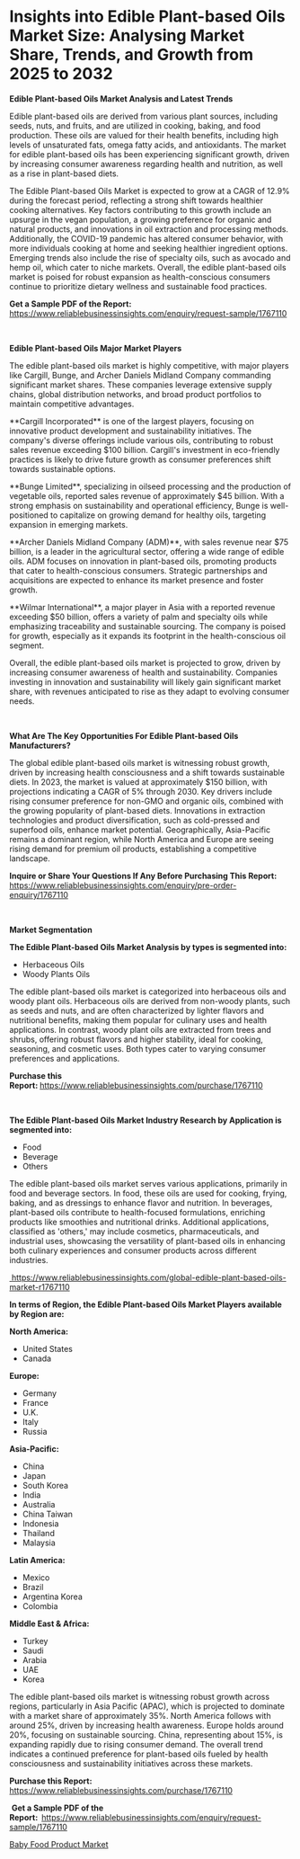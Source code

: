<p><h1>Insights into Edible Plant-based Oils Market Size: Analysing Market Share, Trends, and Growth from 2025 to 2032</h1></p><p><strong>Edible Plant-based Oils Market Analysis and Latest Trends</strong></p>
<p><p>Edible plant-based oils are derived from various plant sources, including seeds, nuts, and fruits, and are utilized in cooking, baking, and food production. These oils are valued for their health benefits, including high levels of unsaturated fats, omega fatty acids, and antioxidants. The market for edible plant-based oils has been experiencing significant growth, driven by increasing consumer awareness regarding health and nutrition, as well as a rise in plant-based diets.</p><p>The Edible Plant-based Oils Market is expected to grow at a CAGR of 12.9% during the forecast period, reflecting a strong shift towards healthier cooking alternatives. Key factors contributing to this growth include an upsurge in the vegan population, a growing preference for organic and natural products, and innovations in oil extraction and processing methods. Additionally, the COVID-19 pandemic has altered consumer behavior, with more individuals cooking at home and seeking healthier ingredient options. Emerging trends also include the rise of specialty oils, such as avocado and hemp oil, which cater to niche markets. Overall, the edible plant-based oils market is poised for robust expansion as health-conscious consumers continue to prioritize dietary wellness and sustainable food practices.</p></p>
<p><strong>Get a Sample PDF of the Report:&nbsp;</strong> <a href="https://www.reliablebusinessinsights.com/enquiry/request-sample/1767110?utm_campaign=3288&utm_medium=2&utm_source=Github&utm_content=ia&utm_term=07042025&utm_id=edible-plant-based-oils">https://www.reliablebusinessinsights.com/enquiry/request-sample/1767110</a></p>
<p>&nbsp;</p>
<p><strong>Edible Plant-based Oils Major Market Players</strong></p>
<p><p>The edible plant-based oils market is highly competitive, with major players like Cargill, Bunge, and Archer Daniels Midland Company commanding significant market shares. These companies leverage extensive supply chains, global distribution networks, and broad product portfolios to maintain competitive advantages.</p><p>**Cargill Incorporated** is one of the largest players, focusing on innovative product development and sustainability initiatives. The company's diverse offerings include various oils, contributing to robust sales revenue exceeding $100 billion. Cargill's investment in eco-friendly practices is likely to drive future growth as consumer preferences shift towards sustainable options.</p><p>**Bunge Limited**, specializing in oilseed processing and the production of vegetable oils, reported sales revenue of approximately $45 billion. With a strong emphasis on sustainability and operational efficiency, Bunge is well-positioned to capitalize on growing demand for healthy oils, targeting expansion in emerging markets.</p><p>**Archer Daniels Midland Company (ADM)**, with sales revenue near $75 billion, is a leader in the agricultural sector, offering a wide range of edible oils. ADM focuses on innovation in plant-based oils, promoting products that cater to health-conscious consumers. Strategic partnerships and acquisitions are expected to enhance its market presence and foster growth.</p><p>**Wilmar International**, a major player in Asia with a reported revenue exceeding $50 billion, offers a variety of palm and specialty oils while emphasizing traceability and sustainable sourcing. The company is poised for growth, especially as it expands its footprint in the health-conscious oil segment.</p><p>Overall, the edible plant-based oils market is projected to grow, driven by increasing consumer awareness of health and sustainability. Companies investing in innovation and sustainability will likely gain significant market share, with revenues anticipated to rise as they adapt to evolving consumer needs.</p></p>
<p>&nbsp;</p>
<p><strong>What Are The Key Opportunities For Edible Plant-based Oils Manufacturers?</strong></p>
<p><p>The global edible plant-based oils market is witnessing robust growth, driven by increasing health consciousness and a shift towards sustainable diets. In 2023, the market is valued at approximately $150 billion, with projections indicating a CAGR of 5% through 2030. Key drivers include rising consumer preference for non-GMO and organic oils, combined with the growing popularity of plant-based diets. Innovations in extraction technologies and product diversification, such as cold-pressed and superfood oils, enhance market potential. Geographically, Asia-Pacific remains a dominant region, while North America and Europe are seeing rising demand for premium oil products, establishing a competitive landscape.</p></p>
<p><strong>Inquire or Share Your Questions If Any Before Purchasing This Report:</strong> <a href="https://www.reliablebusinessinsights.com/enquiry/pre-order-enquiry/1767110?utm_campaign=3288&utm_medium=2&utm_source=Github&utm_content=ia&utm_term=07042025&utm_id=edible-plant-based-oils">https://www.reliablebusinessinsights.com/enquiry/pre-order-enquiry/1767110</a></p>
<p>&nbsp;</p>
<p><strong>Market Segmentation</strong></p>
<p><strong>The Edible Plant-based Oils Market Analysis by types is segmented into:</strong></p>
<p><ul><li>Herbaceous Oils</li><li>Woody Plants Oils</li></ul></p>
<p><p>The edible plant-based oils market is categorized into herbaceous oils and woody plant oils. Herbaceous oils are derived from non-woody plants, such as seeds and nuts, and are often characterized by lighter flavors and nutritional benefits, making them popular for culinary uses and health applications. In contrast, woody plant oils are extracted from trees and shrubs, offering robust flavors and higher stability, ideal for cooking, seasoning, and cosmetic uses. Both types cater to varying consumer preferences and applications.</p></p>
<p><strong>Purchase this Report:&nbsp;</strong><a href="https://www.reliablebusinessinsights.com/purchase/1767110?utm_campaign=3288&utm_medium=2&utm_source=Github&utm_content=ia&utm_term=07042025&utm_id=edible-plant-based-oils">https://www.reliablebusinessinsights.com/purchase/1767110</a></p>
<p>&nbsp;</p>
<p><strong>The Edible Plant-based Oils Market Industry Research by Application is segmented into:</strong></p>
<p><ul><li>Food</li><li>Beverage</li><li>Others</li></ul></p>
<p><p>The edible plant-based oils market serves various applications, primarily in food and beverage sectors. In food, these oils are used for cooking, frying, baking, and as dressings to enhance flavor and nutrition. In beverages, plant-based oils contribute to health-focused formulations, enriching products like smoothies and nutritional drinks. Additional applications, classified as 'others,' may include cosmetics, pharmaceuticals, and industrial uses, showcasing the versatility of plant-based oils in enhancing both culinary experiences and consumer products across different industries.</p></p>
<p><a href="https://www.reliablebusinessinsights.com/global-edible-plant-based-oils-market-r1767110?utm_campaign=3288&utm_medium=2&utm_source=Github&utm_content=ia&utm_term=07042025&utm_id=edible-plant-based-oils">&nbsp;https://www.reliablebusinessinsights.com/global-edible-plant-based-oils-market-r1767110</a></p>
<p><strong>In terms of Region, the Edible Plant-based Oils Market Players available by Region are:</strong></p>
<p>
    <p> <strong> North America: </strong>
        <ul>
            <li>United States</li>
            <li>Canada</li>
        </ul>
        </p> 
    <p> <strong> Europe: </strong>
        <ul>
            <li>Germany</li>
            <li>France</li>
            <li>U.K.</li>
            <li>Italy</li>
            <li>Russia</li>
        </ul>
        </p> 
    <p> <strong> Asia-Pacific: </strong>
        <ul>
            <li>China</li>
            <li>Japan</li>
            <li>South Korea</li>
            <li>India</li>
            <li>Australia</li>
            <li>China Taiwan</li>
            <li>Indonesia</li>
            <li>Thailand</li>
            <li>Malaysia</li>
        </ul>
        </p> 
    <p> <strong> Latin America: </strong>
        <ul>
            <li>Mexico</li>
            <li>Brazil</li>
            <li>Argentina Korea</li>
            <li>Colombia</li>
        </ul>
        </p> 
    <p> <strong> Middle East & Africa: </strong>
        <ul>
            <li>Turkey</li>
            <li>Saudi</li>
            <li>Arabia</li>
            <li>UAE</li>
            <li>Korea</li>
        </ul>
    </p>
    </p>
<p><p>The edible plant-based oils market is witnessing robust growth across regions, particularly in Asia Pacific (APAC), which is projected to dominate with a market share of approximately 35%. North America follows with around 25%, driven by increasing health awareness. Europe holds around 20%, focusing on sustainable sourcing. China, representing about 15%, is expanding rapidly due to rising consumer demand. The overall trend indicates a continued preference for plant-based oils fueled by health consciousness and sustainability initiatives across these markets.</p></p>
<p><strong>Purchase this Report: </strong><a href="https://www.reliablebusinessinsights.com/purchase/1767110?utm_campaign=3288&utm_medium=2&utm_source=Github&utm_content=ia&utm_term=07042025&utm_id=edible-plant-based-oils">https://www.reliablebusinessinsights.com/purchase/1767110</a></p>
<p>&nbsp;<strong>Get a Sample PDF of the Report:&nbsp;&nbsp;</strong><a href="https://www.reliablebusinessinsights.com/enquiry/request-sample/1767110?utm_campaign=3288&utm_medium=2&utm_source=Github&utm_content=ia&utm_term=07042025&utm_id=edible-plant-based-oils">https://www.reliablebusinessinsights.com/enquiry/request-sample/1767110</a></p>
<p><strong></strong></p>
<p><p><a href="https://github.com/bulkagumanvv/Market-Research-Report-List-1/blob/main/baby-food-product-market.md?utm_campaign=3288&utm_medium=2&utm_source=Github&utm_content=ia&utm_term=07042025&utm_id=edible-plant-based-oils">Baby Food Product Market</a></p></p>
